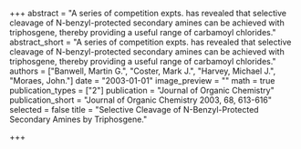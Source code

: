 +++
abstract = "A series of competition expts. has revealed that selective cleavage of N-benzyl-protected secondary amines can be achieved with triphosgene, thereby providing a useful range of carbamoyl chlorides."
abstract_short = "A series of competition expts. has revealed that selective cleavage of N-benzyl-protected secondary amines can be achieved with triphosgene, thereby providing a useful range of carbamoyl chlorides."
authors = ["Banwell, Martin G.", "Coster, Mark J.", "Harvey, Michael J.", "Moraes, John."]
date = "2003-01-01"
image_preview = ""
math = true
publication_types = ["2"]
publication = "Journal of Organic Chemistry"
publication_short = "Journal of Organic Chemistry 2003, 68, 613-616"
selected = false
title = "Selective Cleavage of N-Benzyl-Protected Secondary Amines by Triphosgene."


+++